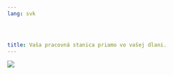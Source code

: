 ```yaml
---
lang: svk
﻿



title: Vaša pracovná stanica priamo vo vašej dlani.
---
```


<img src="Images/earth.png" />




